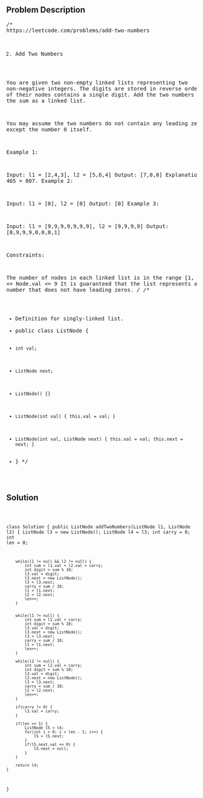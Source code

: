 <!--
<style>
  body { font-family: Arial, sans-serif; }
  .container { max-width: 100%; margin: 0 auto; padding: 10px; }
  .comment-block { background-color: #f9f9f9; padding: 10px; border-left: 5px solid #ccc; max-width: 50%; margin: 20px auto; overflow-wrap: break-word; white-space: pre-wrap; }
  .code-block { background-color: #f4f4f4; padding: 10px; border: 1px solid #ddd; max-width: 50%; margin: 20px auto; overflow-wrap: break-word; white-space: pre-wrap; }
</style>
-->

<div class='container'>
<h2>Problem Description</h2>
<div class='comment-block'>
<pre>
/* 
https://leetcode.com/problems/add-two-numbers

2. Add Two Numbers

You are given two non-empty linked lists representing two non-negative integers. 
The digits are stored in reverse order, and each of their nodes contains a single digit. 
Add the two numbers and return the sum as a linked list.

You may assume the two numbers do not contain any leading zero, except the number 0 itself.

 

Example 1:


Input: l1 = [2,4,3], l2 = [5,6,4]
Output: [7,0,8]
Explanation: 342 + 465 = 807.
Example 2:

Input: l1 = [0], l2 = [0]
Output: [0]
Example 3:

Input: l1 = [9,9,9,9,9,9,9], l2 = [9,9,9,9]
Output: [8,9,9,9,0,0,0,1]
 

Constraints:

The number of nodes in each linked list is in the range [1, 100].
0 <= Node.val <= 9
It is guaranteed that the list represents a number that does not have leading zeros.
*/
/**
 * Definition for singly-linked list.
 * public class ListNode {
 *     int val;
 *     ListNode next;
 *     ListNode() {}
 *     ListNode(int val) { this.val = val; }
 *     ListNode(int val, ListNode next) { this.val = val; this.next = next; }
 * }
 */
</pre>
</div>

<h2>Solution</h2>
<div class='code-block'>
<pre><code class='language-java'>


class Solution {
    public ListNode addTwoNumbers(ListNode l1, ListNode l2) {
        ListNode l3 = new ListNode();
        ListNode l4 = l3;
        int carry = 0;
        int len = 0;

        while(l1 != null && l2 != null) {
            int sum = l1.val + l2.val + carry;
            int digit = sum % 10;
            l3.val = digit;
            l3.next = new ListNode();
            l3 = l3.next;
            carry = sum / 10;
            l1 = l1.next;
            l2 = l2.next;
            len++;
        }


        while(l1 != null) {
            int sum = l1.val + carry;
            int digit = sum % 10;
            l3.val = digit;
            l3.next = new ListNode();
            l3 = l3.next;
            carry = sum / 10;
            l1 = l1.next;
            len++;
        }

        while(l2 != null) {
            int sum = l2.val + carry;
            int digit = sum % 10;
            l3.val = digit;
            l3.next = new ListNode();
            l3 = l3.next;
            carry = sum / 10;
            l2 = l2.next;
            len++;
        } 

        if(carry != 0) {
            l3.val = carry;
        }

        if(len >= 1) {
            ListNode l5 = l4;
            for(int i = 0; i < len - 1; i++) {
                l5 = l5.next;
            }
            if(l5.next.val == 0) {
                l5.next = null;
            }
        }

        return l4;
    }
}</code></pre>
</div>
</div>
